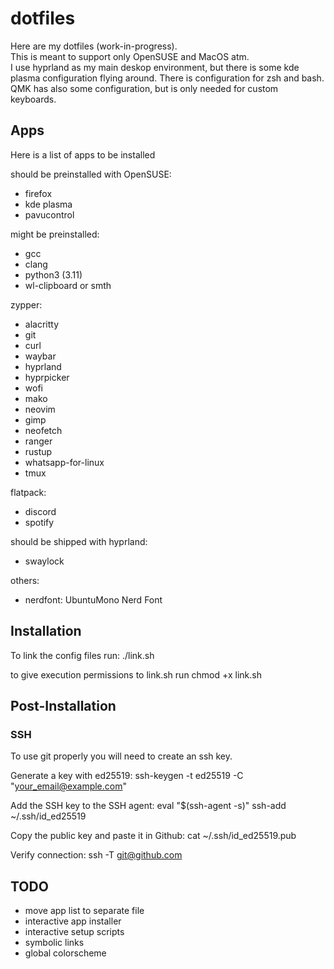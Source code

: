 # dotfiles
Here are my dotfiles (work-in-progress).  
This is meant to support only OpenSUSE and MacOS atm.  
I use hyprland as my main deskop environment, but there is some kde plasma configuration flying around.
There is configuration for zsh and bash.  
QMK has also some configuration, but is only needed for custom keyboards.

## Apps
Here is a list of apps to be installed

should be preinstalled with OpenSUSE:
- firefox
- kde plasma
- pavucontrol

might be preinstalled:
- gcc
- clang
- python3 (3.11)
- wl-clipboard or smth

zypper:
- alacritty
- git
- curl
- waybar
- hyprland
- hyprpicker
- wofi
- mako
- neovim
- gimp
- neofetch
- ranger
- rustup
- whatsapp-for-linux
- tmux

flatpack:
- discord
- spotify

should be shipped with hyprland:
- swaylock

others:
- nerdfont: UbuntuMono Nerd Font

## Installation
To link the config files run:
./link.sh

to give execution permissions to link.sh run chmod +x link.sh

## Post-Installation

### SSH
To use git properly you will need to create an ssh key.

Generate a key with ed25519:
ssh-keygen -t ed25519 -C "your_email@example.com"

Add the SSH key to the SSH agent:
eval "$(ssh-agent -s)"
ssh-add ~/.ssh/id_ed25519

Copy the public key and paste it in Github:
cat ~/.ssh/id_ed25519.pub

Verify connection:
ssh -T git@github.com

## TODO
- move app list to separate file
- interactive app installer
- interactive setup scripts
- symbolic links
- global colorscheme
